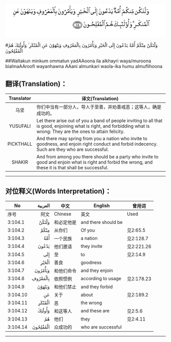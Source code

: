 ![003:104](images/003_104.gif)

#وَلْتَكُنْ مِنْكُمْ أُمَّةٌ يَدْعُونَ إِلَى الْخَيْرِ وَيَأْمُرُونَ بِالْمَعْرُوفِ وَيَنْهَوْنَ عَنِ الْمُنْكَرِ ۚ وَأُولَٰئِكَ هُمُ الْمُفْلِحُونَ 

##Waltakun minkum ommatun yadAAoona ila alkhayri waya/muroona bialmaAAroofi wayanhawna AAani almunkari waola-ika humu almuflihoona 

## 翻译(Translation)：

| Translator | 译文(Translation)                                            |
| :--------: | ------------------------------------------------------------ |
|    马坚    | 你们中当有一部分人，导人于至善，并劝善戒恶；这等人，确是成功的。 |
|  YUSUFALI  | Let there arise out of you a band of people inviting to all that is good, enjoining what is right, and forbidding what is wrong: They are the ones to attain felicity. |
| PICKTHALL  | And there may spring from you a nation who invite to goodness, and enjoin right conduct and forbid indecency. Such are they who are successful. |
|   SHAKIR   | And from among you there should be a party who invite to good and enjoin what is right and forbid the wrong, and these it is that shall be successful. |

---

## 对位释义(Words Interpretation)：

| No   | العربية | 中文    | English | 曾用词 |
| ---- | ------: | ------- | ------- | ------ |
| 序号 |    阿文 | Chinese | 英文    | Used   |
| 3:104.1  | وَلْتَكُنْ    | 和必定他是 | and there should be |            |
| 3:104.2  | مِنْكُمْ     | 从你们     | Of you              | 见2:65.5   |
| 3:104.3  | أُمَّةٌ      | 一个民族   | a nation            | 见2:128.7  |
| 3:104.4  | يَدْعُونَ    | 他们邀请   | they invite         | 见2:221.26 |
| 3:104.5  | إِلَى      | 至         | to                  | 见2:14.9   |
| 3:104.6  | الْخَيْرِ    | 善良       | goodness            |            |
| 3:104.7  | وَيَأْمُرُونَ  | 和他们命令 | and they enjoin     |            |
| 3:104.8  | بِالْمَعْرُوفِ | 依照惯例   | according to usage  | 见2:178.23 |
| 3:104.9  | وَيَنْهَوْنَ   | 和他们禁止 | and they forbid     |            |
| 3:104.10 | عَنِ       | 关于       | about               | 见2:189.2  |
| 3:104.11 | الْمُنْكَرِ   | 恶         | the wrong           |            |
| 3:104.12 | وَأُولَٰئِكَ   | 和这等人   | and these are       | 见2:5.6    |
| 3:104.13 | هُمُ       | 他们       | they                | 见2:4.11   |
| 3:104.14 | الْمُفْلِحُونَ | 众成功的   | who are successful  |            |

---

